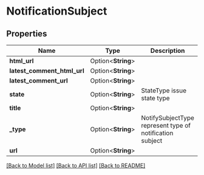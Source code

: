 # NotificationSubject

## Properties

Name | Type | Description | Notes
------------ | ------------- | ------------- | -------------
**html_url** | Option<**String**> |  | [optional]
**latest_comment_html_url** | Option<**String**> |  | [optional]
**latest_comment_url** | Option<**String**> |  | [optional]
**state** | Option<**String**> | StateType issue state type | [optional]
**title** | Option<**String**> |  | [optional]
**_type** | Option<**String**> | NotifySubjectType represent type of notification subject | [optional]
**url** | Option<**String**> |  | [optional]

[[Back to Model list]](../README.md#documentation-for-models) [[Back to API list]](../README.md#documentation-for-api-endpoints) [[Back to README]](../README.md)


